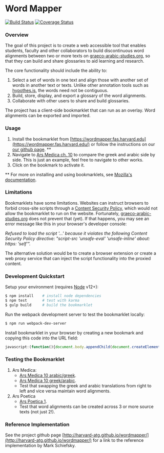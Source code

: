# Word Mapper

[![Build Status](https://travis-ci.org/Harvard-ATG/wordmapper.svg?branch=master)](https://travis-ci.org/Harvard-ATG/wordmapper)
[![Coverage Status](https://coveralls.io/repos/github/Harvard-ATG/wordmapper/badge.svg?branch=master)](https://coveralls.io/github/Harvard-ATG/wordmapper?branch=master)

### Overview 
The goal of this project is to create a web accessible tool that enables students, faculty and other collaborators to build discontinuous word alignments between two or more texts on [graeco-arabic-studies.org](http://graeco-arabic-studies.org/), so that they can build and share glossaries to aid learning and research.

The core functionality should include the ability to:

1. Select a set of words in one text and align those with another set of words in another text or texts. Unlike other annotation tools such as [hypothes.is](https://hypothes.is/), the words need not be contiguous.
2. Build, store, display, and export a glossary of the word alignments.
3. Collaborate with other users to share and build glossaries.

The project has a client-side bookmarklet that can run as an overlay. Word alignments can be exported and imported.

### Usage

1. Install the bookmarklet from [https://wordmapper.fas.harvard.edu](https://wordmapper.fas.harvard.edu/) or follow the instructions on our [our github page](http://harvard-atg.github.io/wordmapper). **
2. Navigate to [Ars Medica ch. 10](http://www.graeco-arabic-studies.org/compare-texts/work/ars-medica-2/left/1/right/2/section/10/active/2%2C1.html) to compare the greek and arabic side by side. This is just an example, feel free to navigate to other works.
3. Click on the bookmark to activate it.

**  For more on installing and using bookmarklets, see [Mozilla's documentation](https://support.mozilla.org/en-US/kb/bookmarklets-perform-common-web-page-tasks).

### Limitations

Bookmarklets have some limitations. Websites can instruct browsers to forbid cross-site scripts through a [Content Security Policy](https://en.wikipedia.org/wiki/Content_Security_Policy), which would not allow the bookmarklet to run on the website. Fortunately, [graeco-arabic-studies.org](http://www.graeco-arabic-studies.org/) does not prevent that (yet). If that happens, you may see an error message like this in your browser's developer console:

_Refused to load the script '...' because it violates the following Content Security Policy directive: "script-src 'unsafe-eval' 'unsafe-inline' about: https: 'self'"._

The alternative solution would be to create a browser extension or create a web proxy service that can inject the script functionality into the proxied content.

### Development Quickstart

Setup your environment (requires [Node](https://nodejs.org/en/) v12+):

```sh
$ npm install    # install node dependencies
$ npm test       # test with karma
$ gulp build     # build the bookmarklet
```

Run the webpack development server to test the bookmarklet locally:

```sh
$ npm run webpack-dev-server
```

Install bookmarklet in your browser by creating a new bookmark and copying this code into the URL field:

```javascript
javascript:(function(){document.body.appendChild(document.createElement('script')).src='http://localhost:8000/bookmarklet.js';})();
```

### Testing the Bookmarklet 

1. Ars Medica:
    - [Ars Medica 10 arabic/greek](http://www.graeco-arabic-studies.org/compare-texts/work/ars-medica-2/left/1/right/2/section/10/active/2%2C1.html). 
    - [Ars Medica 10 greek/arabic](http://www.graeco-arabic-studies.org/compare-texts/work/ars-medica-2/left/2/right/1/section/10/active/1%2C2.html).
    - Test that swapping the greek and arabic translations from right to left and vice versa maintain word alignments.
2. Ars Poetica
    - [Ars Poetica 1](http://www.graeco-arabic-studies.org/compare-texts/work/ars-poetica-3/left/11/right/12%2C51%2C52%2C53%2C54/active/11%2C12.html). 
    - Test that word alignments can be created across 3 or more source texts (not just 2!).

### Reference Implementation

See the project github page [http://harvard-atg.github.io/wordmapper/](http://harvard-atg.github.io/wordmapper/) for a link to the reference implementation by Mark Schiefsky.


